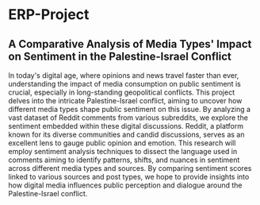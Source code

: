 # ERP-Project
## A Comparative Analysis of Media Types' Impact on Sentiment in the Palestine-Israel Conflict
In today's digital age, where opinions and news travel faster than ever, understanding the
impact of media consumption on public sentiment is crucial, especially in long-standing
geopolitical conflicts. This project delves into the intricate Palestine-Israel conflict, aiming
to uncover how different media types shape public sentiment on this issue. By analyzing a
vast dataset of Reddit comments from various subreddits, we explore the sentiment
embedded within these digital discussions.
Reddit, a platform known for its diverse communities and candid discussions, serves as
an excellent lens to gauge public opinion and emotion. This research will employ
sentiment analysis techniques to dissect the language used in comments aiming to
identify patterns, shifts, and nuances in sentiment across different media types and
sources. By comparing sentiment scores linked to various sources and post types, we
hope to provide insights into how digital media influences public perception and dialogue
around the Palestine-Israel conflict.
